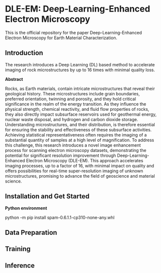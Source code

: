# DLE-EM: Deep-Learning-Enhanced Electron Microscopy

This is the official repository for the paper Deep-Learning-Enhanced Electron Microscopy for Earth Material Characterization.

## Introduction

The research introduces a Deep Learning (DL) based method to accelerate imaging of rock microstructures by up to 16 times with minimal quality loss.

**Abstract**

Rocks, as Earth materials, contain intricate microstructures that reveal their geological history.
These microstructures include grain boundaries, preferred orientation, twinning and porosity, 
and they hold critical significance in the realm of the energy transition. As they influence the physical strength, 
chemical reactivity, and fluid flow properties of rocks, they also directly impact subsurface reservoirs used for geothermal energy, 
nuclear waste disposal, and hydrogen and carbon dioxide storage. Understanding microstructures, 
and their distribution, is therefore essential for ensuring the stability and effectiveness of these subsurface activities. 
Achieving statistical representativeness often requires the imaging of a substantial quantity of samples at a high level of
magnification. To address this challenge, this research introduces a novel image enhancement process for scanning
electron microscopy datasets, demonstrating the potential for significant resolution improvement through
Deep-Learning-Enhanced Electron Microscopy (DLE-EM). This approach accelerates imaging processes,
up to a factor of 16, with minimal impact on quality and offers possibilities for real-time super-resolution imaging of
unknown microstructures, promising to advance the field of geoscience and material science.


## Installation and Get Started

**Python environment**

python -m pip install spam-0.6.1.1-cp310-none-any.whl

## Data Preparation

## Training

## Inference